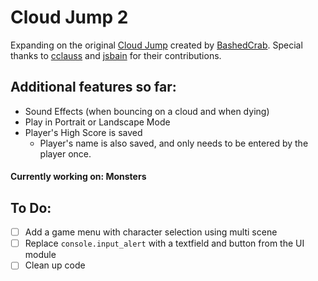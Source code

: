 Cloud Jump 2
================

Expanding on the original [Cloud Jump][1] created by [BashedCrab][2]. Special thanks to [cclauss][3] and [jsbain][4] for their contributions. 

Additional features so far:
------
* Sound Effects (when bouncing on a cloud and when dying)
* Play in Portrait or Landscape Mode
* Player's High Score is saved
	* Player's name is also saved, and only needs to be entered by the player once.

#### Currently working on: **Monsters**

To Do:
------
- [ ] Add a game menu with character selection using multi scene 
- [ ] Replace `console.input_alert` with a textfield and button from the UI module
- [ ] Clean up code

[1]: https://gist.github.com/BashedCrab/9098744
[2]: https://gist.github.com/BashedCrab
[3]: https://github.com/cclauss
[4]: https://github.com/jsbain
